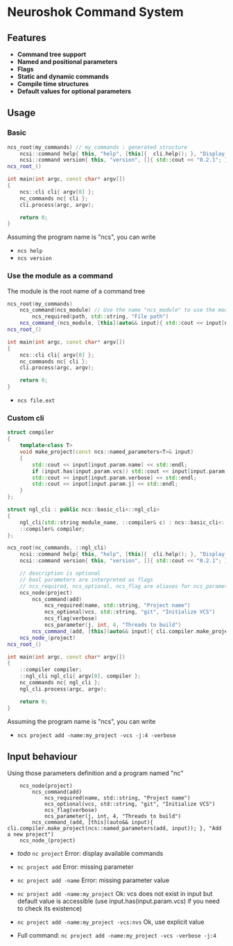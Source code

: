 # Neuroshok Command System

## Features
- **Command tree support**
- **Named and positional parameters**
- **Flags**
- **Static and dynamic commands**
- **Compile time structures**
- **Default values for optional parameters**

## Usage
### Basic
```cpp
ncs_root(my_commands) // my_commands : generated structure
    ncsi::command help{ this, "help", [this]{  cli.help(); }, "Display this help" };
    ncsi::command version{ this, "version", []{ std::cout << "0.2.1"; }, "Display program version" };
ncs_root_()

int main(int argc, const char* argv[])
{
    ncs::cli cli{ argv[0] };
    nc_commands nc{ cli };
    cli.process(argc, argv);

    return 0;
}
```

Assuming the program name is "ncs", you can write
- `ncs help`
- `ncs version`

### Use the module as a command
The module is the root name of a command tree
```cpp
ncs_root(my_commands)
    ncs_command(ncs_module) // Use the name "ncs_module" to use the module
        ncs_required(path, std::string, "File path")
    ncs_command_(ncs_module, [this](auto&& input){ std::cout << input[ncs_module.path]; }, "")
ncs_root_()

int main(int argc, const char* argv[])
{
    ncs::cli cli{ argv[0] };
    nc_commands nc{ cli };
    cli.process(argc, argv);

    return 0;
}
```
- `ncs file.ext`

### Custom cli
```cpp
struct compiler
{
    template<class T>
    void make_project(const ncs::named_parameters<T>& input)
    {
        std::cout << input[input.param.name] << std::endl;
        if (input.has(input.param.vcs)) std::cout << input[input.param.vcs] << std::endl;
        std::cout << input[input.param.verbose] << std::endl;
        std::cout << input[input.param.j] << std::endl;
    }
};

struct ngl_cli : public ncs::basic_cli<::ngl_cli>
{
    ngl_cli(std::string module_name, ::compiler& c) : ncs::basic_cli<::ngl_cli>(std::move(module_name)), compiler{ c } {}
    ::compiler& compiler;
};

ncs_root(nc_commands, ::ngl_cli)
    ncsi::command help{ this, "help", [this]{  cli.help(); }, "Display this help" };
    ncsi::command version{ this, "version", []{ std::cout << "0.2.1"; }, "Display compiler version" };

    // description is optional
    // bool parameters are interpreted as flags
    // ncs_required, ncs_optional, ncs_flag are aliases for ncs_parameter
    ncs_node(project)
        ncs_command(add)
            ncs_required(name, std::string, "Project name")
            ncs_optional(vcs, std::string, "git", "Initialize VCS")
            ncs_flag(verbose)
            ncs_parameter(j, int, 4, "Threads to build")
        ncs_command_(add, [this](auto&& input){ cli.compiler.make_project(ncs::named_parameters(add, input)); }, "Add a new project")
    ncs_node_(project)
ncs_root_()

int main(int argc, const char* argv[])
{
    ::compiler compiler;
    ::ngl_cli ngl_cli{ argv[0], compiler };
    nc_commands nc{ ngl_cli };
    ngl_cli.process(argc, argv);

    return 0;
}
```
Assuming the program name is "ncs", you can write
- `ncs project add -name:my_project -vcs -j:4 -verbose`

## Input behaviour
Using those parameters definition and a program named "nc"
```
    ncs_node(project)
        ncs_command(add)
            ncs_required(name, std::string, "Project name")
            ncs_optional(vcs, std::string, "git", "Initialize VCS")
            ncs_flag(verbose)
            ncs_parameter(j, int, 4, "Threads to build")
        ncs_command_(add, [this](auto&& input){ cli.compiler.make_project(ncs::named_parameters(add, input)); }, "Add a new project")
    ncs_node_(project)
```

- *todo* `nc project`
Error: display available commands

- `nc project add`
Error: missing parameter <name>

- `nc project add -name`
Error: missing parameter <name> value

- `nc project add -name:my_project`
Ok: vcs does not exist in input but default value is accessible (use input.has(input.param.vcs) if you need to check its existence)

- `nc project add -name:my_project -vcs:nvs`
Ok, use explicit value

- Full command: `nc project add -name:my_project -vcs -verbose -j:4`
